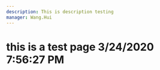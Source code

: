 ```yaml
---
description: This is description testing
manager: Wang.Hui
---
```

# this is a test page 3/24/2020 7:56:27 PM